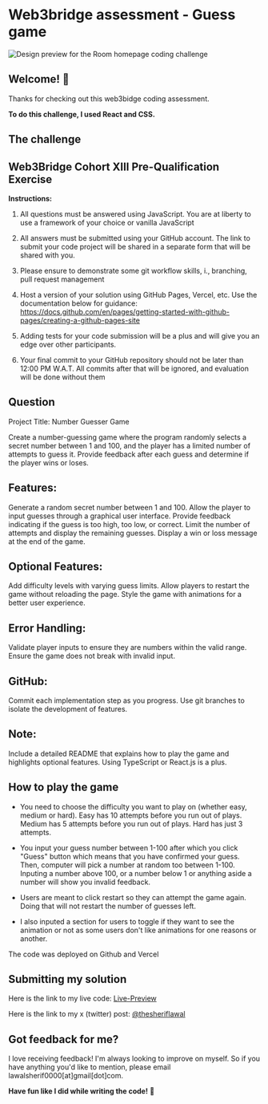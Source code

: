 # Web3bridge assessment - Guess game

![Design preview for the Room homepage coding challenge](https://file%2B.vscode-resource.vscode-cdn.net/Users/home/Desktop/guess%20game/src/assets/desktop-preview.png?version%3D1746889114298)

## Welcome! 👋

Thanks for checking out this web3bidge coding assessment.

**To do this challenge, I used React and CSS.**

## The challenge

## Web3Bridge Cohort XIII Pre-Qualification Exercise

**Instructions:**

1. All questions must be answered using JavaScript. You are at liberty to use a
   framework of your choice or vanilla JavaScript
2. All answers must be submitted using your GitHub account. The link to submit your code project will be shared in a separate form that will be shared with you.
3. Please ensure to demonstrate some git workflow skills, i., branching, pull request
   management
4. Host a version of your solution using GitHub Pages, Vercel, etc. Use the documentation below for guidance:
   https://docs.github.com/en/pages/getting-started-with-github-pages/creating-a-github-pages-site

5. Adding tests for your code submission will be a plus and will give you an edge
   over other participants.
6. Your final commit to your GitHub repository should not be later than 12:00 PM W.A.T. All commits after that will be ignored, and evaluation will be done without them

## Question

Project Title: Number Guesser Game

Create a number-guessing game where the program randomly selects a secret number between 1 and 100, and the player has a limited number of attempts to guess it. Provide feedback after each guess and determine if the player wins or loses.

## Features:

Generate a random secret number between 1 and 100.
Allow the player to input guesses through a graphical user interface.
Provide feedback indicating if the guess is too high, too low, or correct.
Limit the number of attempts and display the remaining guesses.
Display a win or loss message at the end of the game.

## Optional Features:

Add difficulty levels with varying guess limits.
Allow players to restart the game without reloading the page.
Style the game with animations for a better user experience.

## Error Handling:

Validate player inputs to ensure they are numbers within the valid range.
Ensure the game does not break with invalid input.

## GitHub:

Commit each implementation step as you progress.
Use git branches to isolate the development of features.

## Note:

Include a detailed README that explains how to play the game and highlights optional features.
Using TypeScript or React.js is a plus.

## How to play the game

- You need to choose the difficulty you want to play on (whether easy, medium or hard). Easy has 10 attempts before you run out of plays. Medium has 5 attempts before you run out of plays. Hard has just 3 attempts.
- You input your guess number between 1-100 after which you click "Guess" button which means that you have confirmed your guess. Then, computer will pick a number at random too between 1-100. Inputing a number above 100, or a number below 1 or anything aside a number will show you invalid feedback.

- Users are meant to click restart so they can attempt the game again. Doing that will not restart the number of guesses left.

- I also inputed a section for users to toggle if they want to see the animation or not as some users don't like animations for one reasons or another.

The code was deployed on Github and Vercel

## Submitting my solution

Here is the link to my live code:
[Live-Preview](https://guess-game-sigma-liard.vercel.app/)

Here is the link to my x (twitter) post:
[@thesheriflawal](https://x.com/thesheriflawal/status/1921189204056264796?t=E27Zd3aejLWn4jENbef_UA&s=19)

## Got feedback for me?

I love receiving feedback! I'm always looking to improve on myself. So if you have anything you'd like to mention, please email lawalsherif0000[at]gmail[dot]com.

**Have fun like I did while writing the code!** 🚀
